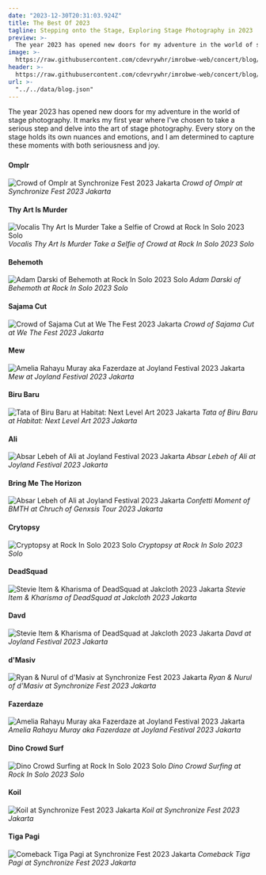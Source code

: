 ```yaml
---
date: "2023-12-30T20:31:03.924Z"
title: The Best Of 2023
tagline: Stepping onto the Stage, Exploring Stage Photography in 2023
preview: >-
  The year 2023 has opened new doors for my adventure in the world of stage photography. It marks my first year where I've chosen to take a serious step and delve into the art of stage photography. Every story on the stage holds its own nuances and emotions, and I am determined to capture these moments with both seriousness and joy.
image: >-
  https://raw.githubusercontent.com/cdevrywhr/imrobwe-web/concert/blog/ris23/edane.jpg
header: >-
  https://raw.githubusercontent.com/cdevrywhr/imrobwe-web/concert/blog/ris23/behemoth.jpg
url: >-
  "../../data/blog.json"
---
```


The year 2023 has opened new doors for my adventure in the world of stage photography. It marks my first year where I've chosen to take a serious step and delve into the art of stage photography. Every story on the stage holds its own nuances and emotions, and I am determined to capture these moments with both seriousness and joy.

###

###

###

#### Omplr

![Crowd of Omplr at Synchronize Fest 2023 Jakarta](https://raw.githubusercontent.com/cdevrywhr/imrobwe-web/concert/blog/bestof2023/ompur.jpg)
_Crowd of Omplr at Synchronize Fest 2023 Jakarta_

#### Thy Art Is Murder

![Vocalis Thy Art Is Murder Take a Selfie of Crowd at Rock In Solo 2023 Solo](https://raw.githubusercontent.com/cdevrywhr/imrobwe-web/concert/blog/bestof2023/thyartismurder.jpg)
_Vocalis Thy Art Is Murder Take a Selfie of Crowd at Rock In Solo 2023 Solo_

#### Behemoth

![Adam Darski of Behemoth at Rock In Solo 2023 Solo](https://raw.githubusercontent.com/cdevrywhr/imrobwe-web/concert/blog/bestof2023/behemoth.jpg)
_Adam Darski of Behemoth at Rock In Solo 2023 Solo_

#### Sajama Cut

![Crowd of Sajama Cut at We The Fest 2023 Jakarta](https://raw.githubusercontent.com/cdevrywhr/imrobwe-web/concert/blog/bestof2023/sajamacut.jpg)
_Crowd of Sajama Cut at We The Fest 2023 Jakarta_

#### Mew

![Amelia Rahayu Muray aka Fazerdaze at Joyland Festival 2023 Jakarta](https://raw.githubusercontent.com/cdevrywhr/imrobwe-web/concert/blog/bestof2023/mew.jpg)
_Mew at Joyland Festival 2023 Jakarta_

#### Biru Baru

![Tata of Biru Baru at Habitat: Next Level Art 2023 Jakarta](https://raw.githubusercontent.com/cdevrywhr/imrobwe-web/concert/blog/bestof2023/birubaru.jpg)
_Tata of Biru Baru at Habitat: Next Level Art 2023 Jakarta_

#### Ali

![Absar Lebeh of Ali at Joyland Festival 2023 Jakarta](https://raw.githubusercontent.com/cdevrywhr/imrobwe-web/concert/blog/bestof2023/ali.jpg)
_Absar Lebeh of Ali at Joyland Festival 2023 Jakarta_

#### Bring Me The Horizon

![Absar Lebeh of Ali at Joyland Festival 2023 Jakarta](https://raw.githubusercontent.com/cdevrywhr/imrobwe-web/concert/blog/bestof2023/bmth.jpg)
_Confetti Moment of BMTH at Chruch of Genxsis Tour 2023 Jakarta_

#### Crytopsy

![Cryptopsy at Rock In Solo 2023 Solo](https://raw.githubusercontent.com/cdevrywhr/imrobwe-web/concert/blog/bestof2023/crytopsy.jpg)
_Cryptopsy at Rock In Solo 2023 Solo_

#### DeadSquad

![Stevie Item & Kharisma of DeadSquad at Jakcloth 2023 Jakarta](https://raw.githubusercontent.com/cdevrywhr/imrobwe-web/concert/blog/bestof2023/deadsquad.jpg)
_Stevie Item & Kharisma of DeadSquad at Jakcloth 2023 Jakarta_

#### Davd

![Stevie Item & Kharisma of DeadSquad at Jakcloth 2023 Jakarta](https://raw.githubusercontent.com/cdevrywhr/imrobwe-web/concert/blog/bestof2023/davd.jpg)
_Davd at Joyland Festival 2023 Jakarta_

#### d'Masiv

![Ryan & Nurul of d'Masiv at Synchronize Fest 2023 Jakarta ](https://raw.githubusercontent.com/cdevrywhr/imrobwe-web/concert/blog/bestof2023/dmasiv.jpg)
_Ryan & Nurul of d'Masiv at Synchronize Fest 2023 Jakarta_

#### Fazerdaze

![Amelia Rahayu Muray aka Fazerdaze at Joyland Festival 2023 Jakarta](https://raw.githubusercontent.com/cdevrywhr/imrobwe-web/concert/blog/bestof2023/fazerdaze.jpg)
_Amelia Rahayu Muray aka Fazerdaze at Joyland Festival 2023 Jakarta_

#### Dino Crowd Surf

![Dino Crowd Surfing at Rock In Solo 2023 Solo](https://raw.githubusercontent.com/cdevrywhr/imrobwe-web/concert/blog/bestof2023/ris.jpg)
_Dino Crowd Surfing at Rock In Solo 2023 Solo_

#### Koil

![Koil at Synchronize Fest 2023 Jakarta](https://raw.githubusercontent.com/cdevrywhr/imrobwe-web/concert/blog/bestof2023/koil.jpg)
_Koil at Synchronize Fest 2023 Jakarta_

#### Tiga Pagi

![Comeback Tiga Pagi at Synchronize Fest 2023 Jakarta](https://raw.githubusercontent.com/cdevrywhr/imrobwe-web/concert/blog/bestof2023/tigapagi.jpg)
_Comeback Tiga Pagi at Synchronize Fest 2023 Jakarta_
